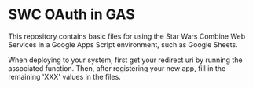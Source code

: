 # SWC OAuth in GAS
This repository contains basic files for using the Star Wars Combine Web Services in a Google Apps Script environment, such as Google Sheets. 

When deploying to your system, first get your redirect uri by running the associated function. Then, after registering your new app, fill in the remaining 'XXX' values in the files.
